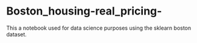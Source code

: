 # Boston_housing-real_pricing-
This a notebook used for data science purposes using the sklearn boston dataset.
